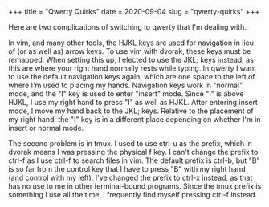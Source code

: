 +++
title = "Qwerty Quirks"
date = 2020-09-04
slug = "qwerty-quirks"
+++

Here are two complications of switching to qwerty that I'm dealing with.

In vim, and many other tools, the HJKL keys are used for navigation in lieu of (or as well as) arrow keys.
To use vim with dvorak, these keys must be remapped. When setting this up, I elected to use the JKL; keys
instead, as this are where your right hand normally rests while typing. In qwerty I want to use the default
navigation keys again, which are one space to the left of where I'm used to placing my hands.
Navigation keys work in "normal" mode, and the "I" key is used to enter "insert" mode. Since "I" is above
HJKL, I use my right hand to press "I" as well as HJKL. After entering insert mode, I move my hand back
to the JKL; keys. Relative to the placement of my right hand, the "I" key is in a different place depending
on whether I'm in insert or normal mode.

The second problem is in tmux. I used to use ctrl-u as the prefix, which in dvorak means I was pressing
the physical f key. I can't change the prefix to ctrl-f as I use ctrl-f to search files in vim.
The default prefix is ctrl-b, but "B" is so far from the control key that I have to press "B" with my
right hand (and control with my left). I've changed the prefix to ctrl-x instead, as that has no use
to me in other terminal-bound programs. Since the tmux prefix is something I use all the time, I frequently
find myself pressing ctrl-f instead.
